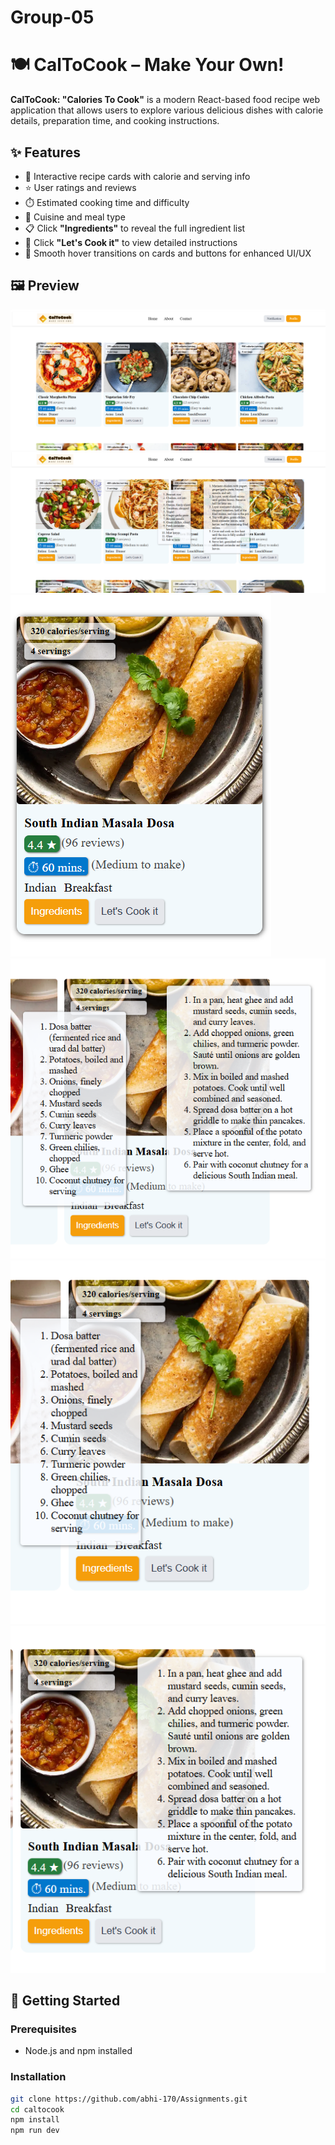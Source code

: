 # Group-05

# 🍽️ CalToCook – Make Your Own!

**CalToCook: "Calories To Cook"** is a modern React-based food recipe web application that allows users to explore various delicious dishes with calorie details, preparation time, and cooking instructions.

## ✨ Features
- 🍕 Interactive recipe cards with calorie and serving info
- ⭐ User ratings and reviews
- ⏱️ Estimated cooking time and difficulty
- 🍔 Cuisine and meal type
- 📋 Click **"Ingredients"** to reveal the full ingredient list
- 📖 Click **"Let's Cook it"** to view detailed instructions
- 🚀 Smooth hover transitions on cards and buttons for enhanced UI/UX


## 🖼️ Preview

![App Screenshot1](./public/fullPreview1.png)
![App Screenshot2](./public/fullPreview2.png)
![single card](./public/card.png)
![card's full preview](./public/fullcard.png)
![ingredients list](./public/ingrList.png)
![instructions list](./public/instrList.png)


## 🚀 Getting Started

### Prerequisites

- Node.js and npm installed

### Installation

```bash
git clone https://github.com/abhi-170/Assignments.git
cd caltocook
npm install
npm run dev
